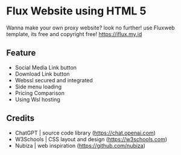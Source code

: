 # Flux Website using HTML 5
Wanna make your own proxy website? look no further! use Fluxweb template, its free and copyright free!
https://iflux.my.id

## Feature
- Social Media Link button
- Download Link button
- Webssl secured and integrated
- Side menu loading
- Pricing Comparison
- Using Wsl hosting

## Credits
- ChatGPT | source code library (https://chat.openai.com)
- W3Schools | CSS layout and design (https://w3schools.com)
- Nubiza | web inspiration (https://github.com/nubiza)
